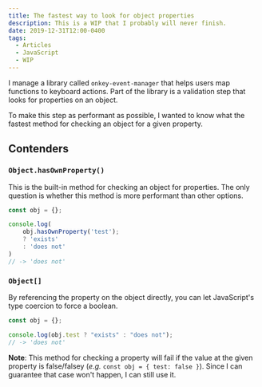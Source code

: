 ```yaml
---
title: The fastest way to look for object properties
description: This is a WIP that I probably will never finish.
date: 2019-12-31T12:00-0400
tags:
  - Articles
  - JavaScript
  - WIP
---
```


I manage a library called `onkey-event-manager` that helps users map functions
to keyboard actions. Part of the library is a validation step that looks for
properties on an object.

To make this step as performant as possible, I wanted to know what the fastest
method for checking an object for a given property.

## Contenders

### `Object.hasOwnProperty()`

This is the built-in method for checking an object for properties. The only
question is whether this method is more performant than other options.

```js
const obj = {};

console.log(
    obj.hasOwnProperty('test');
    ? 'exists'
    : 'does not'
)
// -> 'does not'
```

### `Object[]`

By referencing the property on the object directly, you can let JavaScript's
type coercion to force a boolean.

```js
const obj = {};

console.log(obj.test ? "exists" : "does not");
// -> 'does not'
```

**Note**: This method for checking a property will fail if the value at the
given property is false/falsey (_e.g._ `const obj = { test: false }`). Since I
can guarantee that case won't happen, I can still use it.

